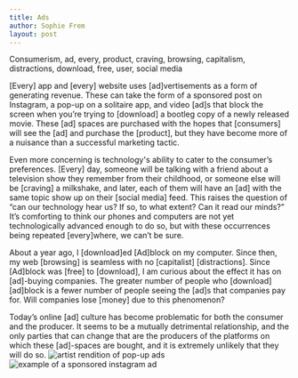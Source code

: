 ```yaml
---
title: Ads
author: Sophie Frem
layout: post
---
```


Consumerism, ad, every, product, craving, browsing, capitalism, distractions, download, free, user, social media

[Every] app and [every] website uses [ad]vertisements as a form of generating revenue. These can take the form of a sponsored post on Instagram, a pop-up on a solitaire app, and video [ad]s that block the screen when you’re trying to [download] a bootleg copy of a newly released movie. These [ad] spaces are purchased with the hopes that [consumers] will see the [ad] and purchase the [product], but they have become more of a nuisance than a successful marketing tactic.

Even more concerning is technology's ability to cater to the consumer’s preferences. [Every] day, someone will be talking with a friend about a television show they remember from their childhood, or someone else will be [craving] a milkshake, and later, each of them will have an [ad] with the same topic show up on their [social media] feed. This raises the question of “can our technology hear us? If so, to what extent? Can it read our minds?” It’s comforting to think our phones and computers are not yet technologically advanced enough to do so, but with these occurrences being repeated [every]where, we can’t be sure.

About a year ago, I [download]ed [Ad]block on my computer. Since then, my web [browsing] is seamless with no [capitalist] [distractions]. Since [Ad]block was [free] to [download], I am curious about the effect it has on [ad]-buying companies. The greater number of people who [download] [ad]block is a fewer number of people seeing the [ad]s that companies pay for. Will companies lose [money] due to this phenomenon?

Today’s online [ad] culture has become problematic for both the consumer and the producer. It seems to be a mutually detrimental relationship, and the only parties that can change that are the producers of the platforms on which these [ad]-spaces are bought, and it is extremely unlikely that they will do so.
![artist rendition of pop-up ads](ad1.jpg)
![example of a sponsored instagram ad](ad2.png)
